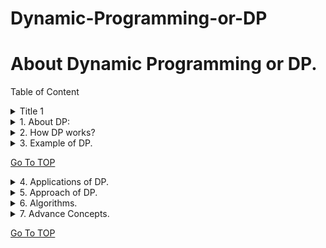 <a name="TOP"></a>
# Dynamic-Programming-or-DP

# About Dynamic Programming or DP. #

Table of Content
<details>
  <summary>Title 1</summary>
  <p><ul><li>first</li><li>first</li><li>first</li><li>first</li></ul></p>
</details>
<details>
 <summary>1.	About DP:</summary> 
  <p>In mathematics and computer science, dynamic programming is used to break down difficult problems into simpler subproblems. It avoids redundant computations by solving each subproblem once and storing the results, resulting in more efficient solutions to numerous issues.</p>
</details>
<details>
  <summary>2.	How DP works?</summary>
  <p> <ul><li> <b>Identify Subproblems</b>: Separate the primary issue into a number of smaller, distinct subproblems. Store Solutions: Find a solution to each subproblem and store it in an array or table.</li>
  <li> <b>Build Up Solutions</b>: Utilize the stored solutions to construct the main problem's solution.</li>
  <li>	<b></b>Keep away from Overt repetitiveness</b>: By putting away arrangements, DP guarantees that each subproblem is settled just a single time, decreasing calculation time.	</li></ul></p>
</details> 
 
<details>
  <summary>3.	Example of DP.</summary>
**Instances or Examples  of Dynamic Programming (DP)** :
 <p>  <ol> <li>I __First__, consider the difficulty of locating the Fibonacci sequence.</li>
   <li>II __Second__, finding the longest subsequence that is shared by two strings.</li>
   <li>III.	__Third__, the shortest path between two nodes in a graph.	</li>
  <li>IV.	__Fourth__, the knapsack problem (determining the maximum value of items that can be packed into a given-capacity knapsack).</li></ol></p>
</details>

   [Go To TOP](#TOP)   
   
<details>
  <summary>4.	Applications of DP.</summary><p>Content</p>
</details>
<details>
  <summary>5.	Approach of DP.</summary><p>Content</p>
</details>
<details>
  <summary>6.	Algorithms.</summary><p>Content</p>
</details>
<details>
  <summary>7.	Advance Concepts.</summary><p>Content</p>
</details>

   [Go To TOP](#TOP)   
   
